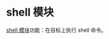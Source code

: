 # shell 模块

[shell 模块](https://docs.ansible.com/ansible/latest/collections/ansible/builtin/shell_module.html)功能：在目标上执行 shell 命令。

